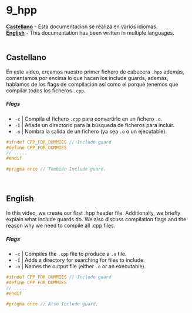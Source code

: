 # 9_hpp

[**Castellano**](#Castellano) - Esta documentación se realiza en varios idiomas.</br>
[**English**](#English) - This documentation has been written in multiple languages.</br></br>


## Castellano
En este vídeo, creamos nuestro primer fichero de cabecera `.hpp` además, comentamos por encima lo que hacen los include guards, además, hablamos de los flags de compilación así como el porqué tenemos que compilar todos los ficheros `.cpp`.

##### Flags
- `-c` | Compila el fichero `.cpp` para convertirlo en un fichero `.o`.
- `-I` | Añade un directorio para la búsqueda de ficheros para incluir.
- `-o` | Nombra la salida de un fichero (ya sea `.o` o un ejecutable).

``` cpp
#ifndef CPP_FOR_DUMMIES // Include guard
#define CPP_FOR_DUMMIES
// .....
#endif

#pragma once // También Include guard.
```
</br>


## English
In this video, we create our first .hpp header file. Additionally, we briefly explain what include guards do. We also discuss compilation flags and the reason why we need to compile all .cpp files.

##### Flags
- `-c` | Compiles the `.cpp` file to produce a `.o` file.
- `-I` | Adds a directory for searching for files to include.
- `-o` | Names the output file (either `.o` or an executable).

``` cpp
#ifndef CPP_FOR_DUMMIES // Include guard
#define CPP_FOR_DUMMIES
// .....
#endif

#pragma once // Also Include guard.
```
